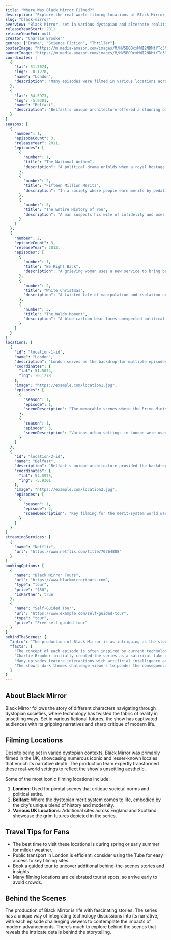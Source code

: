 ```yaml
---
title: "Where Was Black Mirror Filmed?"
description: "Explore the real-world filming locations of Black Mirror, from dystopian futures to stunning landscapes."
slug: "black-mirror"
overview: "Black Mirror, set in various dystopian and alternate realities, has captivated audiences with its thought-provoking narratives and dark themes. Despite being set in fictional futures and worlds, the series was primarily filmed in the UK, utilizing a mix of urban settings and natural backdrops to create its compelling visual storytelling."
releaseYearStart: 2011
releaseYearEnd: null
creator: "Charlie Brooker"
genres: ["Drama", "Science Fiction", "Thriller"]
posterImage: "https://m.media-amazon.com/images/M/MV5BODcxMWI2NDMtYTc3NC00OTZjLWFmNmUtM2NmY2I1ODkxYzczXkEyXkFqcGc@._V1_SX300.jpg"
bannerImage: "https://m.media-amazon.com/images/M/MV5BODcxMWI2NDMtYTc3NC00OTZjLWFmNmUtM2NmY2I1ODkxYzczXkEyXkFqcGc@._V1_SX300.jpg"
coordinates: [
  { 
    "lat": 51.5074, 
    "lng": -0.1278, 
    "name": "London", 
    "description": "Many episodes were filmed in various locations across London, adding a familiar vibe to the show's critical commentary on technology."
  },
  { 
    "lat": 54.5973, 
    "lng": -5.9301, 
    "name": "Belfast", 
    "description": "Belfast's unique architecture offered a stunning backdrop for several episodes, transforming the city into a haunting future landscape."
  }
]
seasons: [
  {
    "number": 1,
    "episodeCount": 3,
    "releaseYear": 2011,
    "episodes": [
      {
        "number": 1,
        "title": "The National Anthem",
        "description": "A political drama unfolds when a royal hostage is taken, leading to a shocking demand."
      },
      {
        "number": 2,
        "title": "Fifteen Million Merits",
        "description": "In a society where people earn merits by pedaling, one decides to take a stand against the system."
      },
      {
        "number": 3,
        "title": "The Entire History of You",
        "description": "A man suspects his wife of infidelity and uses technology to relive memories."
      }
    ]
  },
  {
    "number": 2,
    "episodeCount": 3,
    "releaseYear": 2013,
    "episodes": [
      {
        "number": 1,
        "title": "Be Right Back",
        "description": "A grieving woman uses a new service to bring back her deceased partner’s digital presence."
      },
      {
        "number": 2,
        "title": "White Christmas",
        "description": "A twisted tale of manipulation and isolation unfolds during a Christmas retreat."
      },
      {
        "number": 3,
        "title": "The Waldo Moment",
        "description": "A blue cartoon bear faces unexpected political challenges and reflects societal criticisms."
      }
    ]
  }
]
locations: [
  {
    "id": "location-1-id",
    "name": "London",
    "description": "London serves as the backdrop for multiple episodes, with iconic sites and hidden gems contributing to the show's atmosphere. Key scenes from 'The National Anthem' were filmed in well-known London locations, showcasing the city’s vibrant energy while addressing serious themes.",
    "coordinates": {
      "lat": 51.5074,
      "lng": -0.1278
    },
    "image": "https://example.com/location1.jpg",
    "episodes": [
      {
        "season": 1,
        "episode": 1,
        "sceneDescription": "The memorable scenes where the Prime Minister confronts the public were captured in central London."
      },
      {
        "season": 1,
        "episode": 3,
        "sceneDescription": "Various urban settings in London were used to illustrate the nearly unbearable pressure of life in a connected world."
      }
    ]
  },
  {
    "id": "location-2-id",
    "name": "Belfast",
    "description": "Belfast's unique architecture provided the backdrop for the dystopian world depicted in several episodes, illustrating the dramatic contrasts between its rich history and modern-day narratives. Scenes from 'Fifteen Million Merits' leveraged the city's industrial landscape to craft a striking future vision.",
    "coordinates": {
      "lat": 54.5973,
      "lng": -5.9301
    },
    "image": "https://example.com/location2.jpg",
    "episodes": [
      {
        "season": 1,
        "episode": 2,
        "sceneDescription": "Key filming for the merit-system world was done in the urban areas of Belfast, bringing the gritty aesthetic to life."
      }
    ]
  }
]
streamingServices: [
  {
    "name": "Netflix",
    "url": "https://www.netflix.com/title/70264888"
  }
]
bookingOptions: [
  {
    "name": "Black Mirror Tours",
    "url": "https://www.blackmirrortours.com",
    "type": "tour",
    "price": "$50",
    "isPartner": true
  },
  {
    "name": "Self-Guided Tour",
    "url": "https://www.example.com/self-guided-tour",
    "type": "tour",
    "price": "Free self-guided tour"
  }
]
behindTheScenes: {
  "intro": "The production of Black Mirror is as intriguing as the stories themselves. Each episode is meticulously crafted, blending innovative storytelling with striking visuals.",
  "facts": [
    "The concept of each episode is often inspired by current technological trends and societal issues.",
    "Charlie Brooker initially created the series as a satirical take on modern life.",
    "Many episodes feature interactions with artificial intelligence and how it affects human relationships.",
    "The show's dark themes challenge viewers to ponder the consequences of technology."
  ]
}
---
```


## About Black Mirror

Black Mirror follows the story of different characters navigating through dystopian societies, where technology has twisted the fabric of reality in unsettling ways. Set in various fictional futures, the show has captivated audiences with its gripping narratives and sharp critique of modern life.

## Filming Locations

Despite being set in varied dystopian contexts, Black Mirror was primarily filmed in the UK, showcasing numerous iconic and lesser-known locales that enrich its narrative depth. The production team expertly transformed these real-world settings to reflect the show's unsettling aesthetic.

Some of the most iconic filming locations include:

1. **London**: Used for pivotal scenes that critique societal norms and political satire.
2. **Belfast**: Where the dystopian merit system comes to life, embodied by the city’s unique blend of history and modernity.
3. **Various UK Locations**: Additional sites across England and Scotland showcase the grim futures depicted in the series.

## Travel Tips for Fans

- The best time to visit these locations is during spring or early summer for milder weather.
- Public transport in London is efficient; consider using the Tube for easy access to key filming sites.
- Book a guided tour to uncover additional behind-the-scenes stories and insights.
- Many filming locations are celebrated tourist spots, so arrive early to avoid crowds.

## Behind the Scenes

The production of Black Mirror is rife with fascinating stories. The series has a unique way of integrating technology discussions into its narrative, with each episode challenging viewers to contemplate the impacts of modern advancements. There’s much to explore behind the scenes that reveals the intricate details behind the storytelling.